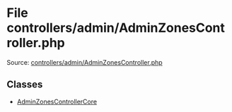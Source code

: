 File controllers/admin/AdminZonesController.php
=========

Source: [controllers/admin/AdminZonesController.php](https://github.com/PrestaShop/PrestaShop/blob/1.5.0.3/controllers/admin/AdminZonesController.php)


Classes
-------

* [AdminZonesControllerCore](class.AdminZonesControllerCore.md)

